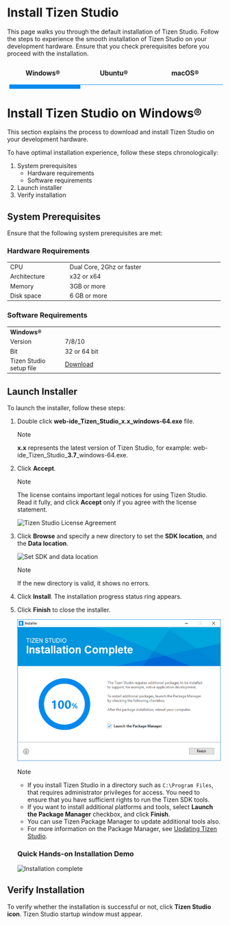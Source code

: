 # Install Tizen Studio

This page walks you through the default installation of Tizen Studio. Follow the steps to experience the smooth installation of Tizen Studio on your development hardware. Ensure that you check prerequisites before you proceed with the installation. 

<style>


.center {
  display: block;
  margin-left: auto;
  margin-right: auto;
  width: 100%;
}
.tabs {
  display: block;
  display: flex;
  -webkit-flex-wrap: wrap;
  -moz-flex-wrap: wrap;
  flex-wrap: wrap;
  margin: 0;
  overflow: hidden; }
  .tabs [class^="tab"] label,
  .tabs [class*=" tab"] label {
    cursor: pointer;
    display: block;
    font-size: 1.1em;
    font-weight: 300;
    line-height: 1em;
    padding: 1rem 0;
    text-align: center; }
  .tabs [class^="tab"] [type="radio"],
  .tabs [class*=" tab"] [type="radio"] {
    border-bottom: 1px solid #008aee;
    cursor: pointer;
    -webkit-appearance: none;
    -moz-appearance: none;
    appearance: none;
    display: block;
    width: 100%;
    -webkit-transition: all 0.3s ease-in-out;
    -moz-transition: all 0.3s ease-in-out;
    -o-transition: all 0.3s ease-in-out;
    transition: all 0.3s ease-in-out; }
    .tabs [class^="tab"] [type="radio"]:hover, .tabs [class^="tab"] [type="radio"]:focus,
    .tabs [class*=" tab"] [type="radio"]:hover,
    .tabs [class*=" tab"] [type="radio"]:focus {
      border-bottom: 5px solid #008aee; }
    .tabs [class^="tab"] [type="radio"]:checked,
    .tabs [class*=" tab"] [type="radio"]:checked {
      border-bottom: 10px solid #008aee; }
    .tabs [class^="tab"] [type="radio"]:checked + div,
    .tabs [class*=" tab"] [type="radio"]:checked + div {
      display:block }
    .tabs [class^="tab"] [type="radio"] + div,
    .tabs [class*=" tab"] [type="radio"] + div {
      padding: rem 0;
      width: inherit;
      display: none;
      margin-inline-start: 800%;
      -webkit-transition: all 0.3s ease-in-out;
      -moz-transition: all 0.3s ease-in-out;
      -o-transition: all 0.3s ease-in-out;
      transition: all 0.3s ease-in-out; }
  .tabs .tab-2 {
    width: 33% }
    .tabs .tab-2 [type="radio"] + div {
      width: 300%;
      margin-left: 0; }
    .tabs .tab-2 [type="radio"]:checked + div {
      margin-left: 0%; }
    .tabs .tab-2:last-child [type="radio"] + div {
      margin-left: 0%; }
    .tabs .tab-2:last-child [type="radio"]:checked + div {
      margin-left: -200% ; }
.tabs .tab-3 {
    width: 33%; }
    .tabs .tab-3 [type="radio"] + div {
      width: 300%;
      margin-left: 0%; }
    .tabs .tab-3 [type="radio"]:checked + div {
      margin-left: -200%; }
    .tabs .tab-3:last-child [type="radio"] + div {
      margin-left: 0%; }
    .tabs .tab-3:last-child [type="radio"]:checked + div {
      margin-left: 0%; }
.tabs .tab-4 {
    width: 33%; }
    .tabs .tab-4 [type="radio"] + div {
      width: 300%;
      margin-left: -100%; }
    .tabs .tab- [type="radio"]:checked + div {
      margin-left: 0%; }
    .tabs .tab-4:last-child [type="radio"] + div {
      margin-left: 0%; }
    .tabs .tab-:last-child [type="radio"]:checked + div {
      margin-left: -200%; }
video {
  width: 100%;
  height: auto;
}
</style>

<div class="tabs">
 
  <div class="tab-2">
    <label for="tab2-1"><b>Windows&reg;</b></label>
    <input id="tab2-1" name="tabs-two" type="radio" checked="checked">
  <div>  
  
# Install Tizen Studio on Windows&reg;

This section explains the process to download and install Tizen Studio on your development hardware.

To have optimal installation experience, follow these steps chronologically:

1. System prerequisites
   - Hardware requirements
   - Software requirements
2. Launch installer
3. Verify installation

## System Prerequisites

Ensure that the following system prerequisites are met:

### Hardware Requirements
<table>
  <tr>
      <td width=150px>CPU</td>
    <td colspan="3" width=50px>Dual Core, 2Ghz or faster</td>
  </tr>
  <tr>
    <td>Architecture</td>
    <td width=520px>x32 or x64 </td>
  </tr>
  <tr>
    <td>Memory</td>
    <td colspan="3">3GB or more </td>
  </tr>
  <tr>
    <td>Disk space</td>
    <td colspan="3">6 GB or more </td>
  </tr>
</table> 

### Software Requirements

<table>
  <tr>
    <th colspan="3" align=left>Windows&reg;</th>
  </tr>
  <tr>
    <td width=150px>Version</td>
    <td width=520px>7/8/10</td>
  </tr>
  <tr>
    <td>Bit</td>
    <td>32 or 64 bit</td>
  </tr>
  <td>Tizen Studio setup file</td>
    <td>
    <a href="https://developer.tizen.org/development/tizen-studio/download#" class="clickable" target="_blank">Download</a></td>
  </tr>
</table>

## Launch Installer
 
To launch the installer, follow these steps:

1. Double click **web-ide_Tizen_Studio_x.x_windows-64.exe** file.
   
   > [!NOTE] 
   >**x.x** represents the latest version of Tizen Studio, for example: web-ide_Tizen_Studio_**3.7**_windows-64.exe.

2. Click **Accept**.
   
   > [!NOTE]
   > The license contains important legal notices for using Tizen Studio. Read it fully, and click **Accept** only if you agree with the license statement.

   ![Tizen Studio License Agreement](./media/install_sdk_license.png)

3. Click **Browse** and specify a new directory to set the **SDK location**, and the **Data location**. 

   ![Set SDK and data location](./media/install_sdk_directory.png)
  
   >[!NOTE] 
   >If the new directory is valid, it shows no errors.

4. Click **Install**.
   The installation progress status ring appears. 

5. Click **Finish** to close the installer.

   ![Installation complete](./media/migration_finish_install.png)

   >[!NOTE]
   > - If you install Tizen Studio in a directory such as `C:\Program Files`, that requires administrator privileges for access. You need to ensure that you have sufficient rights to run the Tizen SDK tools.
   > - If you want to install additional platforms and tools, select **Launch the Package Manager** checkbox, and click **Finish**.
   > - You can use Tizen Package Manager to update additional tools also. 
   > - For more information on the Package Manager, see [Updating Tizen Studio](./update-sdk.md). 

    ### Quick Hands-on Installation Demo
   
   ![Installation complete](./media/installw.gif)

## Verify Installation   

   To verify whether the installation is successful or not, click **Tizen Studio icon**. Tizen Studio startup window must appear.
  </div>
</div>

<div class="tab-4">
  <label for="tab4-4"><b>Ubuntu&reg;</b></label>
    <input id="tab4-4" name="tabs-two" type="radio">
<div>  

# Install Tizen Studio on Ubuntu&reg;

This page guides you with downloading and installing Tizen Studio on your development hardware. 

To have the optimal installation experience, follow these steps chronologically:

1. System prerequisites
   - Hardware requirements
   - Software requirements
2. Install dependencies
3. Launch installer
4. Verify installation

<style type="text/css">
a.clickable   { width: 100%; height: 100%; }
a.clickable:hover   { background-color:; color: #FFFFF; }
</style>
### System Prerequisites

Ensure that the following system prerequisites are met:

#### Hardware Requirements
<table>
  <tr>
      <td width=150px>CPU</td>
    <td colspan="3" width=50px>Dual Core, 2Ghz or faster</td>
  </tr>
  <tr>
    <td>Architecture</td>
    <td width=520px>x32 or x64 </td>
  </tr>
  <tr>
    <td>Memory</td>
    <td colspan="3">3GB or more </td>
  </tr>
  <tr>
    <td>Disk Space</td>
    <td colspan="3">6 GB or more </td>
  </tr>
</table> 

#### Software Requirements
<table>
  <tr>
    <th colspan="2" align=left>Ubuntu&reg;</th>
  </tr>
  <tr>
    <td width=190x>Version</td>
    <td width=520px>16.04/ 14.04/ 18.04</td>
  </tr>
  <tr>
    <td>Bit</td>
    <td>32 or 64 bit</td>
  </tr>

  <td>Tizen Studio setup file</td>
    <td>
    <a href="https://developer.tizen.org/development/tizen-studio/download#" class="clickable" target="_blank">Download</a></td>
  </tr>
</table>

  
## Install Dependencies

The installer package consists of basic and immediate libraries. However, Tizen Studio requires additional libraries to work flawlessly. 

To install the dependencies, open the terminal and execute the following commands: 

`
    sudo apt install expect; sudo apt install gtk2-engines-pixbuf;  sudo apt install libgnome2-0; sudo apt install qemu-user-static;
    sudo apt install libwebkitgtk-1.0-0; sudo apt install libwebkitgtk-1.0-0 cpio rpm2cpio; sudo apt install gettext; sudo apt install gksudo; sudo apt install module-init-tools; sudo apt install libudev-dev; sudo apt install libsdl1.2debian; sudo apt install bridge-utils; sudo apt install openvpn;
`

 ### Install Emulator Dependencies

The Emulator also requires a few additional libraries to work smoothly. To install these dependencies, open the terminal and enter the following command:

  ` 
  sudo apt install acl bridge-utils openvpn libfontconfig1 libglib2.0-0 libjpeg-turbo8 libpixman-1-0 libpng12-0 libsdl1.2debian libsm6 libv4l-0 libx11-xcb1 libxcb-icccm4 libxcb-image0 libxcb-randr0 libxcb-render-util0 libxcb-shape0 libxcb-xfixes0 libxi6
  `

## Launch Installer 

Navigate to the directory where you have saved the installer file and proceed with further instructions. 

To launch the installer, follow these steps:

1. Open the terminal and execute the following commands:
  
  - `chmod +x web-ide_Tizen_Studio_x.x_ubuntu-64.bin`
  - `./web-ide_Tizen_Studio_x.x_ubuntu-64.bin` 
  >Note:
  >
  >**x.x** represents the latest version of Tizen Studio, for example:  web-ide_Tizen_Studio_**3.7**_ubuntu-64.bin.

2. Click **Accept**
   
   > [!NOTE]
   >The license contains important legal notices for using Tizen Studio. Read it fully, and click **Accept** only if you agree with the license terms.

   ![Tizen Studio License Agreement](./media/install_sdk_license.png)

3. Click **Browse** and specify a new directory to set the **SDK location**, and the **Data location**.

   ![Set SDK and data location](./media/install_sdk_directory.png)
   
   > [!NOTE]
   >If the new directory is valid, it shows no errors.
4. Click **Install**.
   The installation progress status ring appears. 

5. Click **Finish** to close the installer.

   ![Installation complete](./media/migration_finish_install.png)

   > [!NOTE]
    > - If you want to install additional platforms and tools, select **Launch the Package Manager** checkbox, and click **Finish**.
    > - You can use Tizen Package Manager to update additional tools also. 
    > - For more information on the Package Manager, see [Updating Tizen Studio](./update-sdk.md). 

## Verify Installation
   
To verify whether the installation is successful or not, click **Tizen Studio icon**. Tizen Studio startup window must appear.

  </div>
</div>

<div class="tab-3">
  <label for="tab3-3"><b>macOS&reg;</b></label>
    <input id="tab3-3" name="tabs-two" type="radio">
      <div>


# Install Tizen Studio on macOS&reg;

This page explains the process to download and install Tizen Studio on your development hardware. 

To have the optimal installation experience, follow these steps chronologically:

- System prerequisites
   - Hardware requirements
   - Software requirements
   - Additional requirements
- Launch installer
- Verify installation

<style type="text/css">
a.clickable   { width: 100%; height: 100%; }
a.clickable:hover   { background-color:; color: #FFFFF; }
</style>

## System Prerequisites

Ensure that the following system prerequisites are met:

### Hardware Requirements
<table>
  <tr>
      <td width=150px>CPU</td>
    <td colspan="3" width=50px>Dual Core, 2Ghz or faster</td>
  </tr>
  <tr>
    <td>Architecture</td>
    <td width=520px>x64 only</td>
  </tr>
  <tr>
    <td>Memory</td>
    <td colspan="3">3GB or more </td>
  </tr>
  <tr>
    <td>Disk Space</td>
    <td colspan="3">6 GB or more </td>
  </tr>
</table> 

### Software Requirements
<table>
  <tr>
    <th colspan="2" align=left>macOSX&reg;</th>
  </tr>
  <tr>
    <td width=190px>Version</td>
    <td width=520px>10.13 (High Sierra)<br>10.12 (Sierra)<br>10.11 (El Captain)</td>
  </tr>
  <tr>
    <td>Bit</td>
    <td>64 bit only</td>
  </tr>

  <tr>
    <td>Tizen Studio setup file</td>
    <td><a href="https://developer.tizen.org/development/tizen-studio/download#" class="clickable" target="_blank">Download </a></td>
  </tr>
</table>

<br>

### Additional Requirements

<table>
<thead>
<tr>
<th>Component</th>
<th>Requirement</th>
</tr>
</thead>
<tbody>
<tr>
<td>Prerequisite packages (<code>msgfmt</code>) to build PO files
</td>
<td>On the terminal prompt, type the following commands:
<pre><code>$ brew install gettext
$ brew link gettext -force
$ which msgfmt
/usr/local/bin/msgfmt
</code></pre>
<strong>Note</strong><br>
To install Homebrew, see the <a href="http://brew.sh/">Homebrew documentation</a>.
</td>
</tr>
</tbody>
</table>


## Launch Installer
 
To launch the installer, follow these steps:

1. Double click on the downloaded installer file **web-ide_Tizen_Studio_x.x-64.dmg**.
   
   > [!NOTE]
   >**x.x** represents the latest version of Tizen Studio, for example:web-ide_Tizen_Studio_**3.7**-64.dmg.

2. Click **Accept**.
   
   > [!NOTE]
   > The license contains important legal notices for using Tizen Studio. Read it fully, and click **Accept** only if you agree with the license terms.

   ![Tizen Studio License Agreement](./media/install_sdk_license.png)
3. Click **Browse** and specify a new directory to set the **SDK location**, and the **Data location**. 
   
   ![Set SDK and data location](./media/install_sdk_directory.png)
   
   > [!NOTE]
   > If the new directory is valid, it shows no errors.
4. Click **Install**.
  
   The installation progress status ring appears. 

5. Click **Finish**, and close the installer.
   
   ![Installation complete](./media/migration_finish_install.png)
   
   > [!NOTE]
   > - If you want to install additional platforms and tools, select **Launch the Package Manager** checkbox, and click **Finish**.
   > - You can use Tizen Package Manager to update additional tools also. 
   > - For more information on the Package Manager, see [Updating Tizen Studio](./update-sdk.md). 

## Verify Installation

To verify whether the installation is successful or not, click **Tizen Studio icon**. 

Tizen Studio startup window must appear.



</div>

      